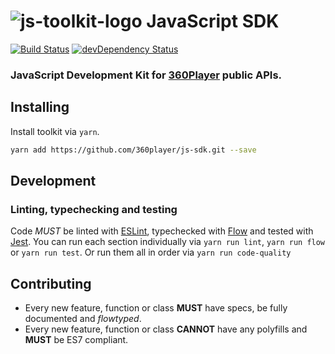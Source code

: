 # ![js-toolkit-logo](https://rawgit.com/360player/js-sdk/new-api/js-sdk--small.svg) JavaScript SDK
[![Build Status](https://img.shields.io/travis/360player/js-sdk.svg?style=flat)](https://travis-ci.org/360player/js-sdk) [![devDependency Status](https://david-dm.org/360player/js-sdk/dev-status.svg)](https://david-dm.org/360player/js-sdk#info=devDependencies)

### JavaScript Development Kit for [360Player](https://360player.com/) public APIs.

## Installing

Install toolkit via `yarn`.
```sh
yarn add https://github.com/360player/js-sdk.git --save
```

## Development

### Linting, typechecking and testing

Code *MUST* be linted with [ESLint](https://eslint.org/), typechecked with [Flow](https://flowtype.org/) and tested with [Jest](https://facebook.github.io/jest/).
You can run each section individually via `yarn run lint`, `yarn run flow` or `yarn run test`. Or run them all in order via `yarn run code-quality`

## Contributing

- Every new feature, function or class **MUST** have specs, be fully documented and _flowtyped_.
- Every new feature, function or class **CANNOT** have any polyfills and **MUST** be ES7 compliant.
